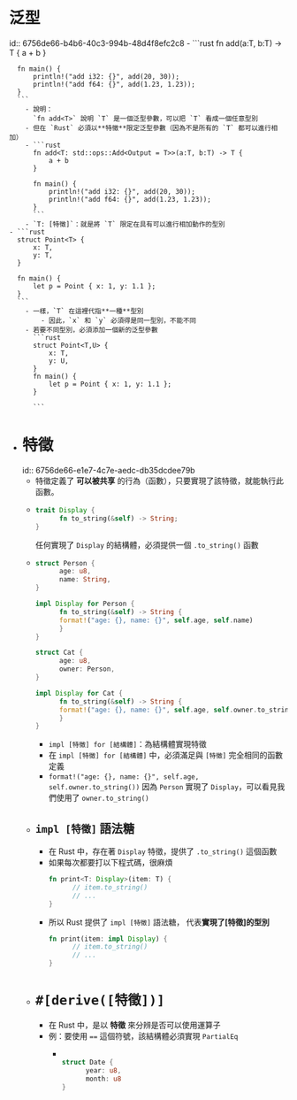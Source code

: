 # 泛型
id:: 6756de66-b4b6-40c3-994b-48d4f8efc2c8
	- ```rust
	  fn add<T>(a:T, b:T) -> T {
	      a + b
	  }
	  
	  fn main() {
	      println!("add i32: {}", add(20, 30));
	      println!("add f64: {}", add(1.23, 1.23));
	  }
	  ```
		- 說明：
		  `fn add<T>` 說明 `T` 是一個泛型參數，可以把 `T` 看成一個任意型別
		- 但在 `Rust` 必須以**特徵**限定泛型參數（因為不是所有的 `T` 都可以進行相加）
		- ```rust
		  fn add<T: std::ops::Add<Output = T>>(a:T, b:T) -> T {
		      a + b
		  }
		  
		  fn main() {
		      println!("add i32: {}", add(20, 30));
		      println!("add f64: {}", add(1.23, 1.23));
		  }
		  ```
		- `T: [特徵]`：就是將 `T` 限定在具有可以進行相加動作的型別
	- ```rust
	  struct Point<T> {
	      x: T,
	      y: T,
	  }
	  
	  fn main() {
	      let p = Point { x: 1, y: 1.1 };
	  }
	  ```
		- 一樣，`T` 在這裡代指**一種**型別
			- 因此，`x` 和 `y` 必須得是同一型別，不能不同
		- 若要不同型別，必須添加一個新的泛型參數
		  ```rust
		  struct Point<T,U> {
		      x: T,
		      y: U,
		  }
		  fn main() {
		      let p = Point { x: 1, y: 1.1 };
		  }
		  
		  ```
- # 特徵
  id:: 6756de66-e1e7-4c7e-aedc-db35dcdee79b
	- 特徵定義了 **可以被共享** 的行為（函數），只要實現了該特徵，就能執行此函數。
	- ```rust
	  trait Display {
	    	fn to_string(&self) -> String;
	  }
	  ```
	  任何實現了 `Display` 的結構體，必須提供一個 `.to_string()` 函數
	- ```rust
	  struct Person {
	    	age: u8,
	    	name: String,
	  }
	  
	  impl Display for Person {
	    	fn to_string(&self) -> String {
	      	format!("age: {}, name: {}", self.age, self.name)  
	    	}
	  }
	  
	  struct Cat {
	    	age: u8,
	    	owner: Person,
	  }
	  
	  impl Display for Cat {
	    	fn to_string(&self) -> String {
	      	format!("age: {}, name: {}", self.age, self.owner.to_string())
	    	}
	  }
	  
	  ```
		- `impl [特徵] for [結構體]`：為結構體實現特徵
		- 在 `impl [特徵] for [結構體]` 中，必須滿足與 `[特徵]` 完全相同的函數定義
		- `format!("age: {}, name: {}", self.age, self.owner.to_string())`
		  因為 `Person` 實現了 `Display`，可以看見我們使用了 `owner.to_string()`
	- ## `impl [特徵]` 語法糖
		- 在 Rust 中，存在著 `Display` 特徵，提供了 `.to_string()` 這個函數
		- 如果每次都要打以下程式碼，很麻煩
		  ```rust
		  fn print<T: Display>(item: T) {
		    	// item.to_string()
		    	// ...
		  }
		  ```
		- 所以 Rust 提供了 `impl [特徵]` 語法糖， 代表**實現了[特徵]的型別**
		  ```rust
		  fn print(item: impl Display) {
		    	// item.to_string()
		    	// ...
		  }
		  ```
	- # `#[derive([特徵])]`
		- 在 Rust 中，是以 **特徵** 來分辨是否可以使用運算子
		- 例：要使用 `==` 這個符號，該結構體必須實現 `PartialEq`
			- ```rust
			  
			  struct Date {
			    	year: u8,
			    	month: u8
			  }
			  ```